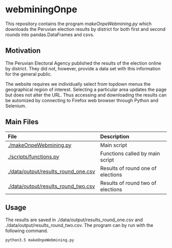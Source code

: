 # webminingOnpe

This repository contains the program *makeOnpeWebmining.py* which downloads the Peruvian election results by district for both first and second rounds into pandas.DataFrames and csvs. 


## Motivation

The Peruvian Electoral Agency published the results of the election online by district. They did not, however, provide a data set with this information for the general public. 

The website requires we individually select from topdown menus the geographical region of interest. Selecting a particular area updates the page but does not alter the URL. Thus accessing and downloading the results can be automized by connecting to Firefox web browser through Python and Selenium.  

## Main Files

| File   | Description |
|:-------|:------|
| [./makeOnpeWebmining.py][makePy]   |    Main script   |
| [./scripts/functions.py][funtions]    | Functions called by main script |
| [./data/output/results_round_one.csv][csvone]    |     Results of round one of elections |
| [./data/output/results_round_two.csv][csvtwo]    |     Results of round two of elections  |


## Usage

The results are saved in ./data/output/results_round_one.csv and ./data/output/results_round_two.csv. The program can by run with the following command.

```sh
python3.5 makeOnpeWebmining.py
```	

[makePy]: https://github.com/AlejandroKantor/webminingOnpe/tree/master/makeOnpeWebmining.py
[funtions]: https://github.com/AlejandroKantor/webminingOnpe/tree/master/scripts/functions.py
[csvone]: https://github.com/AlejandroKantor/webminingOnpe/tree/master/data/output/results_round_one.csv
[csvtwo]: https://github.com/AlejandroKantor/webminingOnpe/tree/master/data/output/results_round_two.csv




